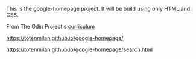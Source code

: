 This is the google-homepage project. It will be build using only HTML and CSS.

From The Odin Project's [curriculum](http://www.theodinproject.com/web-development-101/html-css)

https://totenmilan.github.io/google-homepage/

https://totenmilan.github.io/google-homepage/search.html
